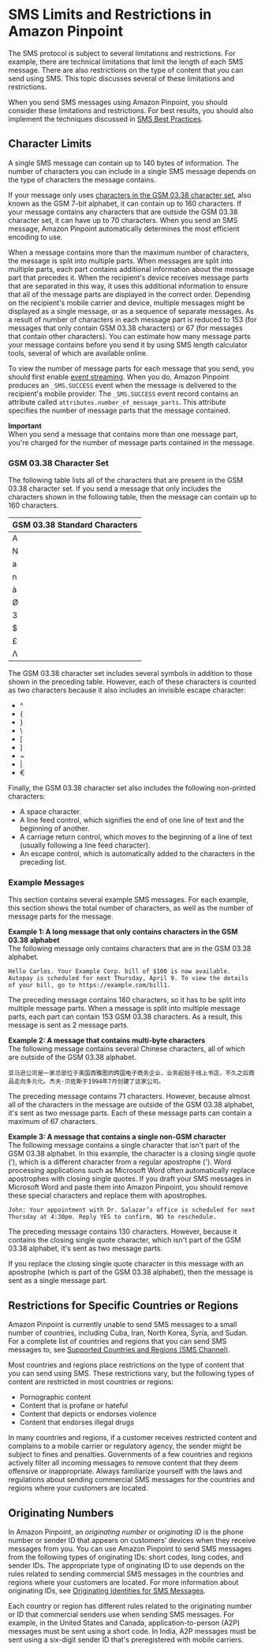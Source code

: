 # SMS Limits and Restrictions in Amazon Pinpoint<a name="channels-sms-limitations"></a>

The SMS protocol is subject to several limitations and restrictions\. For example, there are technical limitations that limit the length of each SMS message\. There are also restrictions on the type of content that you can send using SMS\. This topic discusses several of these limitations and restrictions\. 

When you send SMS messages using Amazon Pinpoint, you should consider these limitations and restrictions\. For best results, you should also implement the techniques discussed in [SMS Best Practices](channels-sms-best-practices.md)\.

## Character Limits<a name="channels-sms-limitations-characters"></a>

A single SMS message can contain up to 140 bytes of information\. The number of characters you can include in a single SMS message depends on the type of characters the message contains\.

If your message only uses [characters in the GSM 03\.38 character set](#channels-sms-limitations-characters-gsm-alphabet), also known as the GSM 7\-bit alphabet, it can contain up to 160 characters\. If your message contains any characters that are outside the GSM 03\.38 character set, it can have up to 70 characters\. When you send an SMS message, Amazon Pinpoint automatically determines the most efficient encoding to use\.

When a message contains more than the maximum number of characters, the message is split into multiple parts\. When messages are split into multiple parts, each part contains additional information about the message part that precedes it\. When the recipient's device receives message parts that are separated in this way, it uses this additional information to ensure that all of the message parts are displayed in the correct order\. Depending on the recipient's mobile carrier and device, multiple messages might be displayed as a single message, or as a sequence of separate messages\. As a result of  number of characters in each message part is reduced to 153 \(for messages that only contain GSM 03\.38 characters\) or 67 \(for messages that contain other characters\)\. You can estimate how many message parts your message contains before you send it by using SMS length calculator tools, several of which are available online\. 

To view the number of message parts for each message that you send, you should first enable [event streaming](settings-event-streams.md)\. When you do, Amazon Pinpoint produces an `_SMS.SUCCESS` event when the message is delivered to the recipient's mobile provider\. The `_SMS.SUCCESS` event record contains an attribute called `attributes.number_of_message_parts`\. This attribute specifies the number of message parts that the message contained\.

**Important**  
When you send a message that contains more than one message part, you're charged for the number of message parts contained in the message\.

### GSM 03\.38 Character Set<a name="channels-sms-limitations-characters-gsm-alphabet"></a>

The following table lists all of the characters that are present in the GSM 03\.38 character set\. If you send a message that only includes the characters shown in the following table, then the message can contain up to 160 characters\.


| GSM 03\.38 Standard Characters | 
| --- | 
| A | B | C | D | E | F | G | H | I | J | K | L | M | 
| N | O | P | Q | R | S | T | U | V | W | X | Y | Z | 
| a | b | c | d | e | f | g | h | i | j | k | l | m | 
| n | o | p | q | r | s | t | u | v | w | x | y | z | 
| à | Å | å | Ä | ä | Ç | É | é | è | ì | Ñ | ñ | ò | 
| Ø | ø | Ö | ö | ù | Ü | ü | Æ | æ | ß | 0 | 1 | 2 | 
| 3 | 4 | 5 | 6 | 7 | 8 | 9 | & | \* | @ | : | , | ¤ | 
| $ | = | \! | > | \# | \- | ¡ | ¿ | \( | < | % | \. | \+ | 
| £ | ? | " | \) | § | ; | ' | / | \_ | ¥ | Δ | Φ | Γ | 
| Λ | Ω | Π | Ψ | Σ | Θ | Ξ |  |  |  |  |  |  | 

The GSM 03\.38 character set includes several symbols in addition to those shown in the preceding table\. However, each of these characters is counted as two characters because it also includes an invisible escape character:
+ ^
+ \{
+ \}
+ \\
+ \[
+ \]
+ \~
+ \|
+ €

Finally, the GSM 03\.38 character set also includes the following non\-printed characters:
+ A space character\.
+ A line feed control, which signifies the end of one line of text and the beginning of another\.
+ A carriage return control, which moves to the beginning of a line of text \(usually following a line feed character\)\.
+ An escape control, which is automatically added to the characters in the preceding list\.

### Example Messages<a name="channels-sms-limitations-characters-example-messages"></a>

This section contains several example SMS messages\. For each example, this section shows the total number of characters, as well as the number of message parts for the message\.

**Example 1: A long message that only contains characters in the GSM 03\.38 alphabet**  
The following message only contains characters that are in the GSM 03\.38 alphabet\.

`Hello Carlos. Your Example Corp. bill of $100 is now available. Autopay is scheduled for next Thursday, April 9. To view the details of your bill, go to https://example.com/bill1.`

The preceding message contains 180 characters, so it has to be split into multiple message parts\. When a message is split into multiple message parts, each part can contain 153 GSM 03\.38 characters\. As a result, this message is sent as 2 message parts\.

**Example 2: A message that contains multi\-byte characters**  
The following message contains several Chinese characters, all of which are outside of the GSM 03\.38 alphabet\. 

`亚马逊公司是一家总部位于美国西雅图的跨国电子商务企业，业务起始于线上书店，不久之后商品走向多元化。杰夫·贝佐斯于1994年7月创建了这家公司。`

The preceding message contains 71 characters\. However, because almost all of the characters in the message are outside of the GSM 03\.38 alphabet, it's sent as two message parts\. Each of these message parts can contain a maximum of 67 characters\.

**Example 3: A message that contains a single non\-GSM character**  
The following message contains a single character that isn't part of the GSM 03\.38 alphabet\. In this example, the character is a closing single quote \(’\), which is a different character from a regular apostrophe \('\)\. Word processing applications such as Microsoft Word often automatically replace apostrophes with closing single quotes\. If you draft your SMS messages in Microsoft Word and paste them into Amazon Pinpoint, you should remove these special characters and replace them with apostrophes\.

`John: Your appointment with Dr. Salazar’s office is scheduled for next Thursday at 4:30pm. Reply YES to confirm, NO to reschedule.`

The preceding message contains 130 characters\. However, because it contains the closing single quote character, which isn't part of the GSM 03\.38 alphabet, it's sent as two message parts\.

If you replace the closing single quote character in this message with an apostrophe \(which is part of the GSM 03\.38 alphabet\), then the message is sent as a single message part\.

## Restrictions for Specific Countries or Regions<a name="channels-sms-limitations-country-specific"></a>

Amazon Pinpoint is currently unable to send SMS messages to a small number of countries, including Cuba, Iran, North Korea, Syria, and Sudan\. For a complete list of countries and regions that you can send SMS messages to, see [Supported Countries and Regions \(SMS Channel\)](channels-sms-countries.md)\.

Most countries and regions place restrictions on the type of content that you can send using SMS\. These restrictions vary, but the following types of content are restricted in most countries or regions:
+ Pornographic content
+ Content that is profane or hateful
+ Content that depicts or endorses violence
+ Content that endorses illegal drugs

In many countries and regions, if a customer receives restricted content and complains to a mobile carrier or regulatory agency, the sender might be subject to fines and penalties\. Governments of a few countries and regions actively filter all incoming messages to remove content that they deem offensive or inappropriate\. Always familiarize yourself with the laws and regulations about sending commercial SMS messages for the countries and regions where your customers are located\.

## Originating Numbers<a name="channels-sms-limitations-originating-numbers"></a>

In Amazon Pinpoint, an *originating number* or *originating ID* is the phone number or sender ID that appears on customers' devices when they receive messages from you\. You can use Amazon Pinpoint to send SMS messages from the following types of originating IDs: short codes, long codes, and sender IDs\. The appropriate type of originating ID to use depends on the rules related to sending commercial SMS messages in the countries and regions where your customers are located\. For more information about originating IDs, see [Originating Identities for SMS Messages](channels-sms-originating-identities.md)\.

Each country or region has different rules related to the originating number or ID that commercial senders use when sending SMS messages\. For example, in the United States and Canada, application\-to\-person \(A2P\) messages must be sent using a short code\. In India, A2P messages must be sent using a six\-digit sender ID that's preregistered with mobile carriers\.